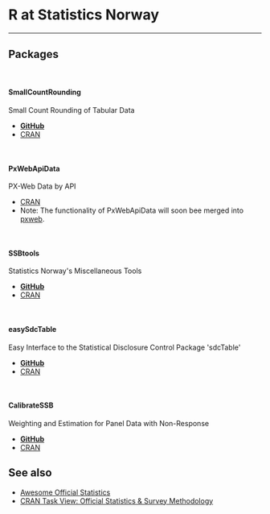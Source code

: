 
# R at Statistics Norway
*****

## Packages 

&nbsp;


#### SmallCountRounding
Small Count Rounding of Tabular Data

- [**GitHub**](https://github.com/statisticsnorway/SmallCountRounding) 
- [CRAN](https://CRAN.R-project.org/package=SmallCountRounding)

&nbsp;


#### PxWebApiData 
PX-Web Data by API 


- [CRAN](https://CRAN.R-project.org/package=PxWebApiData)
- Note:  The functionality of PxWebApiData will soon bee merged into [pxweb](https://github.com/rOpenGov/pxweb).

&nbsp;

#### SSBtools 
Statistics Norway's Miscellaneous Tools

- [**GitHub**](https://github.com/statisticsnorway/SSBtools) 
- [CRAN](https://CRAN.R-project.org/package=SSBtools)


&nbsp;

#### easySdcTable 
Easy Interface to the Statistical Disclosure Control Package 'sdcTable'

- [**GitHub**](https://github.com/statisticsnorway/easySdcTable) 
- [CRAN](https://CRAN.R-project.org/package=easySdcTable)

&nbsp;

#### CalibrateSSB 
Weighting and Estimation for Panel Data with Non-Response

- [**GitHub**](https://github.com/statisticsnorway/CalibrateSSB) 
- [CRAN](https://CRAN.R-project.org/package=CalibrateSSB)


## See also
- [Awesome Official Statistics](http://www.awesomeofficialstatistics.org)
- [CRAN Task View: Official Statistics & Survey Methodology](https://CRAN.R-project.org/view=OfficialStatistics)